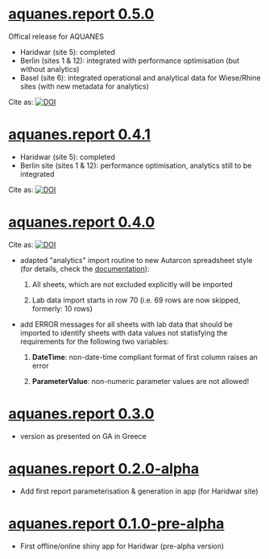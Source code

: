 
# [aquanes.report 0.5.0](https://github.com/KWB-R/aquanes.report/releases/tag/v.0.5.0)

Offical release for AQUANES

- Haridwar (site 5): completed
- Berlin (sites 1 & 12): integrated with performance optimisation (but without analytics)
- Basel (site 6): integrated operational and analytical data for Wiese/Rhine sites (with new 
                  metadata for analytics)

Cite as: [![DOI](https://zenodo.org/badge/83431353.svg)](https://zenodo.org/badge/latestdoi/83431353)

# [aquanes.report 0.4.1](https://github.com/KWB-R/aquanes.report/releases/tag/v.0.4.1)

- Haridwar (site 5): completed
- Berlin site (sites 1 & 12): performance optimisation, analytics still to be integrated 

Cite as: [![DOI](https://zenodo.org/badge/DOI/10.5281/zenodo.888819.svg)](https://doi.org/10.5281/zenodo.888819)

# [aquanes.report 0.4.0](https://github.com/KWB-R/aquanes.report/releases/tag/v.0.4.0)

Cite as: [![DOI](https://zenodo.org/badge/DOI/10.5281/zenodo.825030.svg)](https://doi.org/10.5281/zenodo.825030)


* adapted "analytics" import routine to new Autarcon spreadsheet style (for details, 
  check the [documentation](https://kwb-r.github.io/aquanes.report/reference/import_data_haridwar.html)):


    1. All sheets, which are not excluded explicitly will be imported
  
    2. Lab data import starts in row 70 (i.e. 69 rows are now skipped, formerly: 10 rows) 
  

* add ERROR messages for all sheets with lab data that should be imported to 
  identify sheets with data values not statisfying the requirements for the 
  following two variables:
  
  
    1. **DateTime**: non-date-time compliant format of first column raises an error 
  
    2. **ParameterValue**: non-numeric parameter values are not allowed!
	

# [aquanes.report 0.3.0](https://github.com/KWB-R/aquanes.report/releases/tag/v.0.3.0)

* version as presented on GA in Greece

# [aquanes.report 0.2.0-alpha](https://github.com/KWB-R/aquanes.report/releases/tag/v.0.2.0-alpha)

* Add first report parameterisation & generation in app (for Haridwar site)

# [aquanes.report 0.1.0-pre-alpha](https://github.com/KWB-R/aquanes.report/releases/tag/v.0.1.0-pre-alpha)

* First offline/online shiny app for Haridwar (pre-alpha version)
